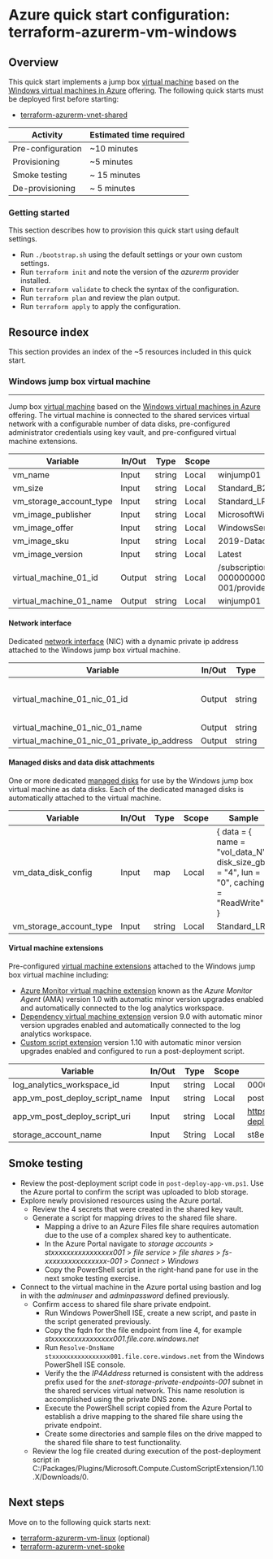 # Azure quick start configuration: terraform-azurerm-vm-windows  

## Overview

This quick start implements a jump box [virtual machine](https://docs.microsoft.com/en-us/azure/azure-glossary-cloud-terminology#vm) based on the [Windows virtual machines in Azure](https://docs.microsoft.com/en-us/azure/virtual-machines/windows/) offering. The following quick starts must be deployed first before starting:

* [terraform-azurerm-vnet-shared](../terraform-azurerm-vnet-shared)

Activity | Estimated time required
--- | ---
Pre-configuration | ~10 minutes
Provisioning | ~5 minutes
Smoke testing | ~ 15 minutes
De-provisioning | ~ 5 minutes

### Getting started

This section describes how to provision this quick start using default settings.

* Run `./bootstrap.sh` using the default settings or your own custom settings.
* Run `terraform init` and note the version of the *azurerm* provider installed.
* Run `terraform validate` to check the syntax of the configuration.
* Run `terraform plan` and review the plan output.
* Run `terraform apply` to apply the configuration.

## Resource index

This section provides an index of the ~5 resources included in this quick start.

### Windows jump box virtual machine

---

Jump box [virtual machine](https://docs.microsoft.com/en-us/azure/azure-glossary-cloud-terminology#vm) based on the [Windows virtual machines in Azure](https://docs.microsoft.com/en-us/azure/virtual-machines/windows/) offering. The virtual machine is connected to the shared services virtual network with a configurable number of data disks, pre-configured administrator credentials using key vault, and pre-configured virtual machine extensions.

Variable | In/Out | Type | Scope | Sample
--- | --- | --- | --- | ---
vm_name | Input | string | Local | winjump01
vm_size | Input | string | Local | Standard_B2s
vm_storage_account_type | Input | string | Local | Standard_LRS
vm_image_publisher | Input | string | Local | MicrosoftWindowsServer
vm_image_offer | Input | string | Local | WindowsServer
vm_image_sku | Input | string | Local | 2019-Datacenter
vm_image_version | Input | string | Local | Latest
virtual_machine_01_id | Output | string | Local | /subscriptions/00000000-0000-0000-0000-000000000000/resourceGroups/rg-vdc-nonprod-001/providers/Microsoft.Compute/virtualMachines/winjump01
virtual_machine_01_name | Output | string | Local | winjump01

#### Network interface

Dedicated [network interface](https://docs.microsoft.com/en-us/azure/virtual-network/virtual-network-network-interface) (NIC) with a dynamic private ip address attached to the Windows jump box virtual machine.

Variable | In/Out | Type | Scope | Sample
--- | --- | --- | --- | ---
virtual_machine_01_nic_01_id | Output | string | Local | /subscriptions/00000000-0000-0000-0000-000000000000/resourceGroups/rg-vdc-nonprod-001/providers/Microsoft.Network/networkInterfaces/nic-jumpbox01-001
virtual_machine_01_nic_01_name | Output | string | Local | nic-winjump01-001
virtual_machine_01_nic_01_private_ip_address | Output | string | Local | 10.1.0.4

#### Managed disks and data disk attachments

One or more dedicated [managed disks](https://docs.microsoft.com/en-us/azure/virtual-machines/windows/managed-disks-overview) for use by the Windows jump box virtual machine as data disks. Each of the dedicated managed disks is automatically attached to the virtual machine.

Variable | In/Out | Type | Scope | Sample
--- | --- | --- | --- | ---
vm_data_disk_config | Input | map | Local | { data = { name = "vol_data_N", disk_size_gb = "4", lun = "0", caching = "ReadWrite" } }
vm_storage_account_type | Input | string | Local | Standard_LRS

#### Virtual machine extensions

Pre-configured [virtual machine extensions](https://docs.microsoft.com/en-us/azure/virtual-machines/extensions/overview) attached to the Windows jump box virtual machine including:

* [Azure Monitor virtual machine extension](https://docs.microsoft.com/en-us/azure/azure-monitor/platform/agent-windows) known as the *Azure Monitor Agent* (AMA) version 1.0 with automatic minor version upgrades enabled and automatically connected to the log analytics workspace.
* [Dependency virtual machine extension](https://docs.microsoft.com/en-us/azure/virtual-machines/extensions/agent-dependency-windows) version 9.0 with automatic minor version upgrades enabled and automatically connected to the log analytics workspace.
* [Custom script extension](https://docs.microsoft.com/en-us/azure/virtual-machines/extensions/custom-script-windows) version 1.10 with automatic minor version upgrades enabled and configured to run a post-deployment script.

Variable | In/Out | Type | Scope | Sample
--- | --- | --- | --- | ---
log_analytics_workspace_id | Input | string | Local | 00000000-0000-0000-0000-000000000000
app_vm_post_deploy_script_name | Input | string | Local | post-deploy-app-vm.ps1
app_vm_post_deploy_script_uri | Input | string | Local | <https://stbfde01d4ee60a358001.blob.core.windows.net/scripts/post-deploy-app-vm.ps1>
storage_account_name | Input | String | Local | st8e644ec51c5be098001

## Smoke testing

* Review the post-deployment script code in `post-deploy-app-vm.ps1`. Use the Azure portal to confirm the script was uploaded to blob storage.
* Explore newly provisioned resources using the Azure portal.
  * Review the 4 secrets that were created in the shared key vault.
  * Generate a script for mapping drives to the shared file share.
    * Mapping a drive to an Azure Files file share requires automation due to the use of a complex shared key to authenticate.
    * In the Azure Portal navigate to *storage accounts* > *stxxxxxxxxxxxxxxxx001* > *file service* > *file shares* > *fs-xxxxxxxxxxxxxxxx-001* > *Connect* > *Windows*
    * Copy the PowerShell script in the right-hand pane for use in the next smoke testing exercise.
* Connect to the virtual machine in the Azure portal using bastion and log in with the *adminuser* and *adminpassword* defined previously.
  * Confirm access to shared file share private endpoint.
    * Run Windows PowerShell ISE, create a new script, and paste in the script generated previously.
    * Copy the fqdn for the file endpoint from line 4, for example *stxxxxxxxxxxxxxxxx001.file.core.windows.net*
    * Run `Resolve-DnsName stxxxxxxxxxxxxxxxx001.file.core.windows.net` from the Windows PowerShell ISE console.  
    * Verify the the *IP4Address* returned is consistent with the address prefix used for the *snet-storage-private-endpoints-001* subnet in the shared services virtual network. This name resolution is accomplished using the private DNS zone.
    * Execute the PowerShell script copied from the Azure Portal to establish a drive mapping to the shared file share using the private endpoint.
    * Create some directories and sample files on the drive mapped to the shared file share to test functionality.
  * Review the log file created during execution of the post-deployment script in C:/Packages/Plugins/Microsoft.Compute.CustomScriptExtension/1.10.X/Downloads/0.

## Next steps

Move on to the following quick starts next:

* [terraform-azurerm-vm-linux](../terraform-azurerm-vm-linux) (optional)
* [terraform-azurerm-vnet-spoke](../terraform-azurerm-vnet-spoke)
